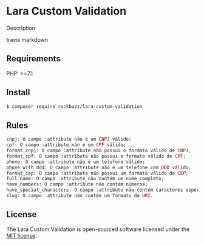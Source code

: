 # Lara Custom Validation

Description

travis markdown

## Requirements

PHP: >=7.1

## Install

```bash
$ composer require rockbuzz/lara-custom-validation
```

## Rules
```php
cnpj: O campo :attribute não é um CNPJ válido;
cpf: O campo :attribute não é um CPF válido;
format_cnpj: O campo :attribute não possui o formato válido de CNPJ;
format_cpf: O campo :attribute não possui o formato válido de CPF;
phone: O campo :attribute não é um telefone válido;
phone_with_ddd: O campo :attribute não é um telefone com DDD válido;
format_cep: O campo :attribute não possui um formato válido de CEP;
full_name: O campo :attribute não contém um nome completo;
have_numbers: O campo :attribute não contém números;
have_special_characters: O campo :attribute não contém caracteres especiais. ex.: @ # $ % & - ? !;
slug: O campo :attribute não contém um formato de URI.
```

## License

The Lara Custom Validation is open-sourced software licensed under the [MIT license](https://opensource.org/licenses/MIT).